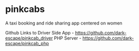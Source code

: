 # pinkcabs
A taxi booking and ride sharing app centered on women

Github Links to 
Driver Side App - https://github.com/dark-escape/pinkcab_driver
PHP Server - https://github.com/dark-escape/pinkcab_php
